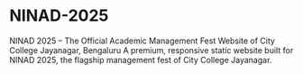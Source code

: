 # NINAD-2025
NINAD 2025 – The Official Academic Management Fest Website of City College Jayanagar, Bengaluru  A premium, responsive static website built for NINAD 2025, the flagship management fest of City College Jayanagar.  
